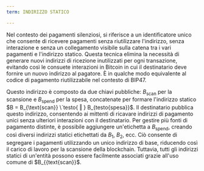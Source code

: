 ```yaml
---
term: INDIRIZZO STATICO

---
```

Nel contesto dei pagamenti silenziosi, si riferisce a un identificatore unico che consente di ricevere pagamenti senza riutilizzare l'indirizzo, senza interazione e senza un collegamento visibile sulla catena tra i vari pagamenti e l'indirizzo statico. Questa tecnica elimina la necessità di generare nuovi indirizzi di ricezione inutilizzati per ogni transazione, evitando così le consuete interazioni in Bitcoin in cui il destinatario deve fornire un nuovo indirizzo al pagatore. È in qualche modo equivalente al codice di pagamento riutilizzabile nel contesto di BIP47.

Questo indirizzo è composto da due chiavi pubbliche: $B_{\text{scan}}$ per la scansione e $B_{\text{spend}}$ per la spesa, concatenate per formare l'indirizzo statico $B = B_{\text{scan}} \´testo{ ‖ } B_{testo{spesa}}$. Il destinatario pubblica questo indirizzo, consentendo ai mittenti di ricavare indirizzi di pagamento unici senza ulteriori interazioni con il destinatario. Per gestire più fonti di pagamento distinte, è possibile aggiungere un'etichetta a $B_{\text{spend}}$, creando così diversi indirizzi statici etichettati da $B_1$, $B_2$, ecc. Ciò consente di segregare i pagamenti utilizzando un unico indirizzo di base, riducendo così il carico di lavoro per la scansione della blockchain. Tuttavia, tutti gli indirizzi statici di un'entità possono essere facilmente associati grazie all'uso comune di $B_{{text{scan}}$.